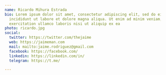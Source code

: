 ```yaml
---
name: Ricardo Mihura Estrada
bio: Lorem ipsum dolor sit amet, consectetur adipiscing elit, sed do eiusmod tempor
  incididunt ut labore et dolore magna aliqua. Ut enim ad minim veniam, quis nostrud
  exercitation ullamco laboris nisi ut aliquip ex ea
photo: ricardo.jpg
social:
  twitter: https://twitter.com/thejaime
  web: https://jaimeman.com
  mail: mailto:jaime.rodriguez@gmail.com
  facebook: https://facebook.com/
  linkedin: https://linkedin.com/in/
  telegram: https://t.me/

---
```

